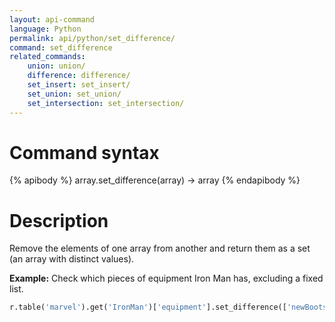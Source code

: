 ```yaml
---
layout: api-command 
language: Python
permalink: api/python/set_difference/
command: set_difference 
related_commands:
    union: union/
    difference: difference/
    set_insert: set_insert/
    set_union: set_union/
    set_intersection: set_intersection/
---
```


# Command syntax #

{% apibody %}
array.set_difference(array) &rarr; array
{% endapibody %}

# Description #

Remove the elements of one array from another and return them as a set (an array with
distinct values).

__Example:__ Check which pieces of equipment Iron Man has, excluding a fixed list.

```py
r.table('marvel').get('IronMan')['equipment'].set_difference(['newBoots', 'arc_reactor']).run(conn)
```
